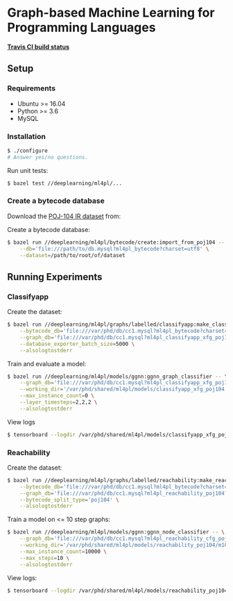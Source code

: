# Graph-based Machine Learning for Programming Languages

**[Travis CI build status](https://travis-ci.com/ChrisCummins/ml4pl)**

## Setup

### Requirements

* Ubuntu >= 16.04
* Python >= 3.6
* MySQL

### Installation

```sh
$ ./configure
# Answer yes/no questions.
```

Run unit tests:

```sh
$ bazel test //deeplearning/ml4pl/...
```

### Create a bytecode database

Download the 
[POJ-104 IR dataset](https://polybox.ethz.ch/index.php/s/JOBjrfmAjOeWCyl/download) 
from:

Create a bytecode database:

```sh
$ bazel run //deeplearning/ml4pl/bytecode/create:import_from_poj104 -- \
    --db='file:///path/to/db.mysql?ml4pl_bytecode?charset=utf8' \
    --dataset=/path/to/root/of/dataset
```

## Running Experiments

### Classifyapp

Create the dataset:

```sh
$ bazel run //deeplearning/ml4pl/graphs/labelled/classifyapp:make_classifyapp_dataset -- \
    --bytecode_db='file:///var/phd/db/cc1.mysql?ml4pl_bytecode?charset=utf8' \
    --graph_db='file:///var/phd/db/cc1.mysql?ml4pl_classifyapp_xfg_poj104?charset=utf8' \
    --database_exporter_batch_size=5000 \
    --alsologtostderr
```

Train and evaluate a model:

```sh
$ bazel run //deeplearning/ml4pl/models/ggnn:ggnn_graph_classifier -- \
    --graph_db='file:///var/phd/db/cc1.mysql?ml4pl_classifyapp_xfg_poj104?charset=utf8' \
    --working_dir='/var/phd/shared/ml4pl/models/classifyapp_xfg_poj104' \
    --max_instance_count=0 \
    --layer_timesteps=2,2,2 \
    --alsologtostderr
```

View logs

```sh
$ tensorboard --logdir /var/phd/shared/ml4pl/models/classifyapp_xfg_poj104/tensorboard
```

### Reachability

Create the dataset:

```sh
$ bazel run //deeplearning/ml4pl/graphs/labelled/reachability:make_reachability_dataset -- \
    --bytecode_db='file:///var/phd/db/cc1.mysql?ml4pl_bytecode?charset=utf8' \
    --graph_db='file:///var/phd/db/cc1.mysql?ml4pl_reachability_poj104?charset=utf8' \
    --bytecode_split_type='poj104' \
    --alsologtostderr
```

Train a model on <= 10 step graphs:

```sh
$ bazel run //deeplearning/ml4pl/models/ggnn:ggnn_node_classifier -- \
    --graph_db='file:///var/phd/db/cc1.mysql?ml4pl_reachability_cfg_poj104?charset=utf8' \
    --working_dir='/var/phd/shared/ml4pl/models/reachability_poj104/m10' \
    --max_instance_count=10000 \
    --max_steps=10 \
    --alsologtostderr
```

View logs:

```sh
$ tensorboard --logdir /var/phd/shared/ml4pl/models/reachability_poj104/m10/tensorboard
```
